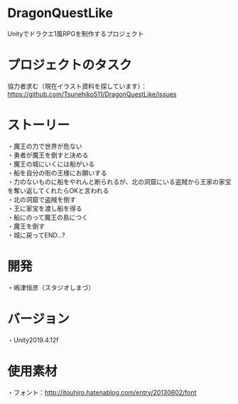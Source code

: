 # DragonQuestLike
Unityでドラクエ1風RPGを制作するプロジェクト

# プロジェクトのタスク
協力者求む（現在イラスト資料を探しています）：https://github.com/Tsunehiko511/DragonQuestLike/issues

# ストーリー
・魔王の力で世界が危ない  
・勇者が魔王を倒すと決める  
・魔王の城にいくには船がいる  
・船を自分の街の王様にお願いする  
・力のないものに船をやれんと断られるが、北の洞窟にいる盗賊から王家の家宝を奪い返してくれたらOKと言われる  
・北の洞窟で盗賊を倒す  
・王に家宝を渡し船を得る  
・船にのって魔王の島につく  
・魔王を倒す  
・城に戻ってEND...?

# 開発
・嶋津恒彦（スタジオしまづ）

# バージョン
・Unity2019.4.12f

# 使用素材
・フォント：http://itouhiro.hatenablog.com/entry/20130602/font
